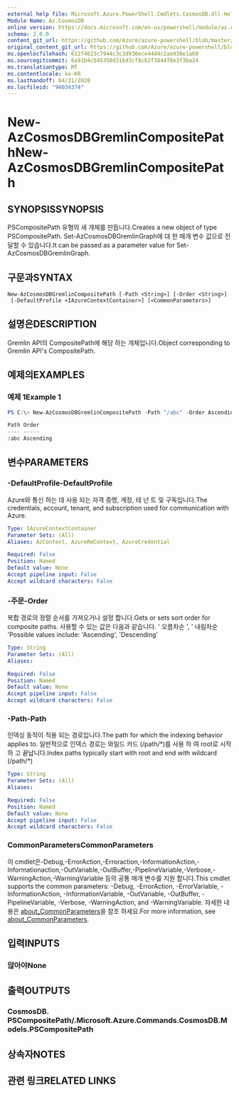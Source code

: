 ```yaml
---
external help file: Microsoft.Azure.PowerShell.Cmdlets.CosmosDB.dll-Help.xml
Module Name: Az.CosmosDB
online version: https://docs.microsoft.com/en-us/powershell/module/az.cosmosdb/new-azcosmosdbgremlincompositepath
schema: 2.0.0
content_git_url: https://github.com/Azure/azure-powershell/blob/master/src/CosmosDB/CosmosDB/help/New-AzCosmosDBGremlinCompositePath.md
original_content_git_url: https://github.com/Azure/azure-powershell/blob/master/src/CosmosDB/CosmosDB/help/New-AzCosmosDBGremlinCompositePath.md
ms.openlocfilehash: 612f4623c7944c3c3d930ece44d4c2ae938e1a68
ms.sourcegitcommit: 6a91b4c545350d316d3cf8c62f384478e3f3ba24
ms.translationtype: MT
ms.contentlocale: ko-KR
ms.lasthandoff: 04/21/2020
ms.locfileid: "94034374"
---
```

# <span data-ttu-id="22ba4-101">New-AzCosmosDBGremlinCompositePath</span><span class="sxs-lookup"><span data-stu-id="22ba4-101">New-AzCosmosDBGremlinCompositePath</span></span>

## <span data-ttu-id="22ba4-102">SYNOPSIS</span><span class="sxs-lookup"><span data-stu-id="22ba4-102">SYNOPSIS</span></span>
<span data-ttu-id="22ba4-103">PSCompositePath 유형의 새 개체를 만듭니다.</span><span class="sxs-lookup"><span data-stu-id="22ba4-103">Creates a new object of type PSCompositePath.</span></span> <span data-ttu-id="22ba4-104">Set-AzCosmosDBGremlinGraph에 대 한 매개 변수 값으로 전달할 수 있습니다.</span><span class="sxs-lookup"><span data-stu-id="22ba4-104">It can be passed as a parameter value for Set-AzCosmosDBGremlinGraph.</span></span>

## <span data-ttu-id="22ba4-105">구문과</span><span class="sxs-lookup"><span data-stu-id="22ba4-105">SYNTAX</span></span>

```
New-AzCosmosDBGremlinCompositePath [-Path <String>] [-Order <String>]
 [-DefaultProfile <IAzureContextContainer>] [<CommonParameters>]
```

## <span data-ttu-id="22ba4-106">설명은</span><span class="sxs-lookup"><span data-stu-id="22ba4-106">DESCRIPTION</span></span>
<span data-ttu-id="22ba4-107">Gremlin API의 CompositePath에 해당 하는 개체입니다.</span><span class="sxs-lookup"><span data-stu-id="22ba4-107">Object corresponding to Gremlin API's CompositePath.</span></span>

## <span data-ttu-id="22ba4-108">예제의</span><span class="sxs-lookup"><span data-stu-id="22ba4-108">EXAMPLES</span></span>

### <span data-ttu-id="22ba4-109">예제 1</span><span class="sxs-lookup"><span data-stu-id="22ba4-109">Example 1</span></span>
```powershell
PS C:\> New-AzCosmosDBGremlinCompositePath -Path "/abc" -Order Ascending

Path Order
---- -----
/abc Ascending
```

## <span data-ttu-id="22ba4-110">변수</span><span class="sxs-lookup"><span data-stu-id="22ba4-110">PARAMETERS</span></span>

### <span data-ttu-id="22ba4-111">-DefaultProfile</span><span class="sxs-lookup"><span data-stu-id="22ba4-111">-DefaultProfile</span></span>
<span data-ttu-id="22ba4-112">Azure와 통신 하는 데 사용 되는 자격 증명, 계정, 테 넌 트 및 구독입니다.</span><span class="sxs-lookup"><span data-stu-id="22ba4-112">The credentials, account, tenant, and subscription used for communication with Azure.</span></span>

```yaml
Type: IAzureContextContainer
Parameter Sets: (All)
Aliases: AzContext, AzureRmContext, AzureCredential

Required: False
Position: Named
Default value: None
Accept pipeline input: False
Accept wildcard characters: False
```

### <span data-ttu-id="22ba4-113">-주문</span><span class="sxs-lookup"><span data-stu-id="22ba4-113">-Order</span></span>
<span data-ttu-id="22ba4-114">복합 경로의 정렬 순서를 가져오거나 설정 합니다.</span><span class="sxs-lookup"><span data-stu-id="22ba4-114">Gets or sets sort order for composite paths.</span></span>
<span data-ttu-id="22ba4-115">사용할 수 있는 값은 다음과 같습니다. ' 오름차순 ', ' 내림차순 '</span><span class="sxs-lookup"><span data-stu-id="22ba4-115">Possible values include: 'Ascending', 'Descending'</span></span>

```yaml
Type: String
Parameter Sets: (All)
Aliases:

Required: False
Position: Named
Default value: None
Accept pipeline input: False
Accept wildcard characters: False
```

### <span data-ttu-id="22ba4-116">-Path</span><span class="sxs-lookup"><span data-stu-id="22ba4-116">-Path</span></span>
<span data-ttu-id="22ba4-117">인덱싱 동작이 적용 되는 경로입니다.</span><span class="sxs-lookup"><span data-stu-id="22ba4-117">The path for which the indexing behavior applies to.</span></span>
<span data-ttu-id="22ba4-118">일반적으로 인덱스 경로는 와일드 카드 (/path/\*)를 사용 하 여 root로 시작 하 고 끝납니다.</span><span class="sxs-lookup"><span data-stu-id="22ba4-118">Index paths typically start with root and end with wildcard (/path/\*)</span></span>

```yaml
Type: String
Parameter Sets: (All)
Aliases:

Required: False
Position: Named
Default value: None
Accept pipeline input: False
Accept wildcard characters: False
```

### <span data-ttu-id="22ba4-119">CommonParameters</span><span class="sxs-lookup"><span data-stu-id="22ba4-119">CommonParameters</span></span>
<span data-ttu-id="22ba4-120">이 cmdlet은-Debug,-ErrorAction,-Erroraction,-InformationAction,-Informationaction,-OutVariable,-OutBuffer,-PipelineVariable,-Verbose,-WarningAction,-WarningVariable 등의 공통 매개 변수를 지원 합니다.</span><span class="sxs-lookup"><span data-stu-id="22ba4-120">This cmdlet supports the common parameters: -Debug, -ErrorAction, -ErrorVariable, -InformationAction, -InformationVariable, -OutVariable, -OutBuffer, -PipelineVariable, -Verbose, -WarningAction, and -WarningVariable.</span></span> <span data-ttu-id="22ba4-121">자세한 내용은 [about_CommonParameters](http://go.microsoft.com/fwlink/?LinkID=113216)을 참조 하세요.</span><span class="sxs-lookup"><span data-stu-id="22ba4-121">For more information, see [about_CommonParameters](http://go.microsoft.com/fwlink/?LinkID=113216).</span></span>

## <span data-ttu-id="22ba4-122">입력</span><span class="sxs-lookup"><span data-stu-id="22ba4-122">INPUTS</span></span>

### <span data-ttu-id="22ba4-123">않아야</span><span class="sxs-lookup"><span data-stu-id="22ba4-123">None</span></span>

## <span data-ttu-id="22ba4-124">출력</span><span class="sxs-lookup"><span data-stu-id="22ba4-124">OUTPUTS</span></span>

### <span data-ttu-id="22ba4-125">CosmosDB. PSCompositePath/.</span><span class="sxs-lookup"><span data-stu-id="22ba4-125">Microsoft.Azure.Commands.CosmosDB.Models.PSCompositePath</span></span>

## <span data-ttu-id="22ba4-126">상속자</span><span class="sxs-lookup"><span data-stu-id="22ba4-126">NOTES</span></span>

## <span data-ttu-id="22ba4-127">관련 링크</span><span class="sxs-lookup"><span data-stu-id="22ba4-127">RELATED LINKS</span></span>
